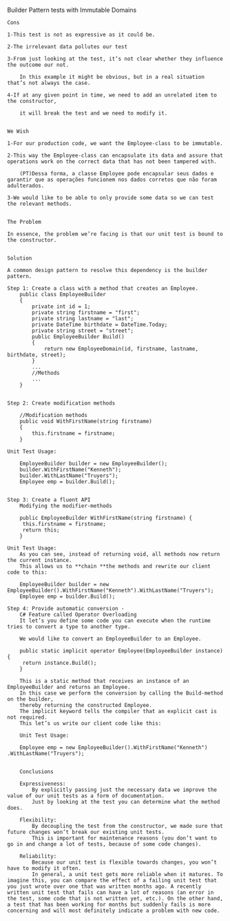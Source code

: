 Builder Pattern tests with Immutable Domains

	Cons

	1-This test is not as expressive as it could be.
    
	2-The irrelevant data pollutes our test

	3-From just looking at the test, it’s not clear whether they influence the outcome our not.

		In this example it might be obvious, but in a real situation that’s not always the case.
        
	4-If at any given point in time, we need to add an unrelated item to the constructor, 

		it will break the test and we need to modify it. 
         
        
	We Wish

	1-For our production code, we want the Employee-class to be immutable.

	2-This way the Employee-class can encapsulate its data and assure that operations work on the correct data that has not been tampered with.

		(PT)Dessa forma, a classe Employee pode encapsular seus dados e garantir que as operações funcionem nos dados corretos que não foram adulterados.
    
	3-We would like to be able to only provide some data so we can test the relevant methods.
          

    The Problem

	In essence, the problem we’re facing is that our unit test is bound to the constructor.

	
    Solution

	A common design pattern to resolve this dependency is the builder pattern.
         
	Step 1: Create a class with a method that creates an Employee.
		public class EmployeeBuilder
		{
			private int id = 1;
			private string firstname = "first";
			private string lastname = "last";
			private DateTime birthdate = DateTime.Today;
			private string street = "street";
			public EmployeeBuilder Build()
			{
				return new EmployeeDomain(id, firstname, lastname, birthdate, street);
			}
			...
			//Methods
			...
		}
	
	
	Step 2: Create modification methods
	
		//Modification methods
        public void WithFirstName(string firstname)
        {
            this.firstname = firstname;
        }
        
	Unit Test Usage:
		
		EmployeeBuilder builder = new EmployeeBuilder();
		builder.WithFirstName("Kenneth");
		builder.WithLastName("Truyers");
		Employee emp = builder.Build();
	
	
	Step 3: Create a fluent API
		Modifying the modifier-methods
		
		public EmployeeBuilder WithFirstName(string firstname) {
		 this.firstname = firstname;
		 return this;
		}
		
	Unit Test Usage:
		As you can see, instead of returning void, all methods now return the current instance. 
		This allows us to **chain **the methods and rewrite our client code to this:
		
		EmployeeBuilder builder = new EmployeeBuilder().WithFirstName("Kenneth").WithLastName("Truyers");
		Employee emp = builder.Build();
		
	Step 4: Provide automatic conversion - 
		C# Feature called Operator Overloading
		It let’s you define some code you can execute when the runtime tries to convert a type to another type.
		
		We would like to convert an EmployeeBuilder to an Employee.
		
		public static implicit operator Employee(EmployeeBuilder instance) {
		 return instance.Build();
		}
		
		This is a static method that receives an instance of an EmployeeBuilder and returns an Employee. 
		In this case we perform the conversion by calling the Build-method on the builder, 
		thereby returning the constructed Employee. 
		The implicit keyword tells the compiler that an explicit cast is not required. 
		This let’s us write our client code like this:
		
		Unit Test Usage:
		
		Employee emp = new EmployeeBuilder().WithFirstName("Kenneth") .WithLastName("Truyers");
		
		
		Conclusions
		
		Expressiveness: 
			By explicitly passing just the necessary data we improve the value of our unit tests as a form of documentation. 
			Just by looking at the test you can determine what the method does.
		
		Flexibility: 
			By decoupling the test from the constructor, we made sure that future changes won’t break our existing unit tests. 
			This is important for maintenance reasons (you don’t want to go in and change a lot of tests, because of some code changes).
		
		Reliability: 
			Because our unit test is flexible towards changes, you won’t have to modify it often. 
			In general, a unit test gets more reliable when it matures. To imagine this, you can compare the effect of a failing unit test that you just wrote over one that was written months ago. A recently written unit test that fails can have a lot of reasons (an error in the test, some code that is not written yet, etc.). On the other hand, a test that has been working for months but suddenly fails is more concerning and will most definitely indicate a problem with new code.
		
		